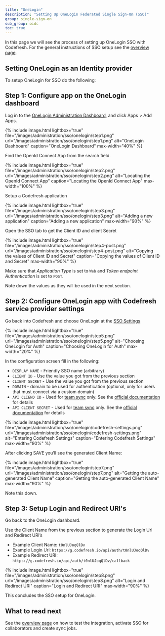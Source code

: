 ```yaml
---
title: "OneLogin"
description: "Setting Up OneLogin Federated Single Sign-On (SSO)"
group: single-sign-on
sub_group: oidc
toc: true
---
```


In this page we will see the process of setting up OneLogin SSO with Codefresh. For the general instructions of SSO setup
see the [overview page]({{site.baseurl}}/docs/administration/single-sign-on/sso-setup-oauth2/).

## Setting OneLogin as an Identity provider

To setup OneLogin for SSO do the following:

## Step 1: Configure app on the OneLogin dashboard

Log in to the [OneLogin Administration Dashboard](https://www.onelogin.com/), and click Apps > Add Apps.

{% include image.html
lightbox="true"
file="/images/administration/sso/onelogin/step1.png"
url="/images/administration/sso/onelogin/step1.png"
alt="OneLogin Dashboard"
caption="OneLogin Dashboard"
max-width="40%"
%}

Find the OpenId Connect App from the search field.

{% include image.html
lightbox="true"
file="/images/administration/sso/onelogin/step2.png"
url="/images/administration/sso/onelogin/step2.png"
alt="Locating the OpenId Connect App"
caption="Locating the OpenId Connect App"
max-width="100%"
%}

Setup a Codefresh application

{% include image.html
lightbox="true"
file="/images/administration/sso/onelogin/step3.png"
url="/images/administration/sso/onelogin/step3.png"
alt="Adding a new application"
caption="Adding a new application"
max-width="90%"
%}

Open the SSO tab to get the Client ID and client Secret

{% include image.html
lightbox="true"
file="/images/administration/sso/onelogin/step4-post.png"
url="/images/administration/sso/onelogin/step4-post.png"
alt="Copying the values of Client ID and Secret"
caption="Copying the values of Client ID and Secret"
max-width="90%"
%}

Make sure that *Application Type* is set to `Web` and *Token endpoint Authentication* is set to `POST`.

Note down the values as they will be used in the next section.

## Step 2: Configure OneLogin app with Codefresh service provider settings

Go back into Codefresh and choose OneLogin at the [SSO Settings](https://g.codefresh.io/account-admin/sso)

{% include image.html
lightbox="true"
file="/images/administration/sso/onelogin/step5.png"
url="/images/administration/sso/onelogin/step5.png"
alt="Choosing OneLogin for Auth"
caption="Choosing OneLogin for Auth"
max-width="20%"
%}

In the configuration screen fill in the following:

* `DISPLAY NAME` - Friendly SSO name (arbitrary)
* `CLIENT ID` - Use the value you got from the previous section
* `CLIENT SECRET` - Use the value you got from the previous section
* `DOMAIN` - domain to be used for authentication (optional, only for users that must connect via a custom domain)
* `API CLIEND ID` - Used for [team sync]({{site.baseurl}}/docs/administration/single-sign-on/sso-setup-oauth2/#syncing-of-teams-after-initial-sso-setup) only. See the [official documentation](https://developers.onelogin.com/api-docs/1/getting-started/working-with-api-credentials) for details
* `API CLIENT SECRET` - Used for [team sync]({{site.baseurl}}/docs/administration/single-sign-on/sso-setup-oauth2/#syncing-of-teams-after-initial-sso-setup) only. See the [official documentation](https://developers.onelogin.com/api-docs/1/getting-started/working-with-api-credentials) for details

{% include image.html
lightbox="true"
file="/images/administration/sso/onelogin/codefresh-settings.png"
url="/images/administration/sso/onelogin/codefresh-settings.png"
alt="Entering Codefresh Settings"
caption="Entering Codefresh Settings"
max-width="90%"
%}

After clicking SAVE you’ll see the generated Client Name:

{% include image.html
lightbox="true"
file="/images/administration/sso/onelogin/step7.png"
url="/images/administration/sso/onelogin/step7.png"
alt="Getting the auto-generated Client Name"
caption="Getting the auto-generated Client Name"
max-width="90%"
%}

Note this down.

## Step 3: Setup Login and Redirect URI's

Go back to the OneLogin dashboard.

Use the Client Name from the previous section to generate the Login Url and Redirect URI’s

* Example Client Name: `t0nlUJoqQlDv`
* Example Login Url: `https://g.codefresh.io/api/auth/t0nlUJoqQlDv`
* Example Redirect URI: `https://g.codefresh.io/api/auth/t0nlUJoqQlDv/callback`

{% include image.html
lightbox="true"
file="/images/administration/sso/onelogin/step8.png"
url="/images/administration/sso/onelogin/step8.png"
alt="Login and Redirect URI"
caption="Login and Redirect URI"
max-width="90%"
%}

This concludes the SSO setup for OneLogin.

## What to read next

See the [overview page]({{site.baseurl}}/docs/administration/single-sign-on/sso-setup-oauth2/#testing-your-identity-provider) on how to test the integration, activate SSO for collaborators and create sync jobs.

